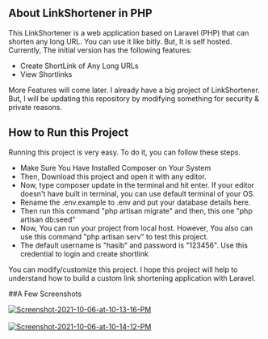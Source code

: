 ## About LinkShortener in PHP

This LinkShortener is a web application based on Laravel (PHP) that can shorten any long URL. You can use it like bitly. But, It is self hosted. Currently, The initial version has the following features:

- Create ShortLink of Any Long URLs
- View Shortlinks

More Features will come later. I already have a big project of LinkShortener. But, I will be updating this repository by modifying something for security & private reasons.

## How to Run this Project
Running this project is very easy. To do it, you can follow these steps.

- Make Sure You Have Installed Composer on Your System
- Then, Download this project and open it with any editor.
- Now, type composer update in the terminal and hit enter. If your editor doesn't have built in terminal, you can use default terminal of your OS.
- Rename the .env.example to .env and put your database details here.
- Then run this command "php artisan migrate" and then, this one "php artisan db:seed"
- Now, You can run your project from local host. However, You also can use this command "php artisan serv" to test this project.
- The default username is "hasib" and password is "123456". Use this credential to login and create shortlink

You can modify/customize this project. I hope this project will help to understand how to build a custom link shortening application with Laravel.

##A Few Screenshots

<a href="https://postimages.org/" target="_blank"><img src="https://i.postimg.cc/9F5kP91F/Screenshot-2021-10-06-at-10-13-16-PM.png" alt="Screenshot-2021-10-06-at-10-13-16-PM"/></a><br/><br/>
<a href="https://postimages.org/" target="_blank"><img src="https://i.postimg.cc/nc4P3LwK/Screenshot-2021-10-06-at-10-14-12-PM.png" alt="Screenshot-2021-10-06-at-10-14-12-PM"/></a><br/><br/>







